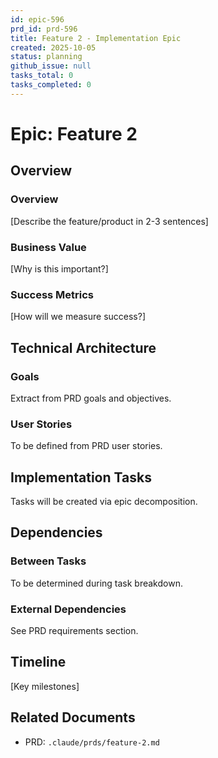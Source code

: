```yaml
---
id: epic-596
prd_id: prd-596
title: Feature 2 - Implementation Epic
created: 2025-10-05
status: planning
github_issue: null
tasks_total: 0
tasks_completed: 0
---
```

# Epic: Feature 2

## Overview

### Overview

[Describe the feature/product in 2-3 sentences]

### Business Value

[Why is this important?]

### Success Metrics

[How will we measure success?]

## Technical Architecture

### Goals
Extract from PRD goals and objectives.

### User Stories
To be defined from PRD user stories.

## Implementation Tasks

Tasks will be created via epic decomposition.

## Dependencies

### Between Tasks
To be determined during task breakdown.

### External Dependencies
See PRD requirements section.

## Timeline

[Key milestones]

## Related Documents

- PRD: `.claude/prds/feature-2.md`
